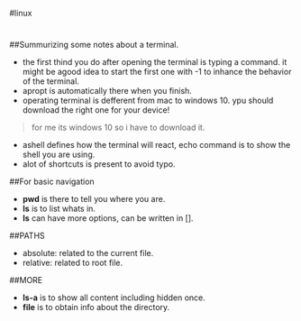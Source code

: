 #linux
#

##Summurizing some notes about a terminal.

- the first thind you do after opening the terminal is typing a command. it might be agood idea to start the first one with -1 to inhance the 
behavior of the terminal.
- apropt is automatically there when you finish.
- operating terminal is defferent from mac to windows 10. ypu should download the right one for your device!
> for me its windows 10 so i have to download it.
- ashell defines how the terminal will react, echo command is to show the shell you are using.
- alot of shortcuts is present to avoid typo.

##For basic navigation

- **pwd** is there to tell you where you are.
- **ls** is to list whats in.
- **ls** can have more options, can be written in [].

##PATHS

- absolute: related to the current file.
- relative: related to root file.

##MORE

- **ls-a** is to show all content including hidden once.
- **file**  is to obtain info about the directory.

